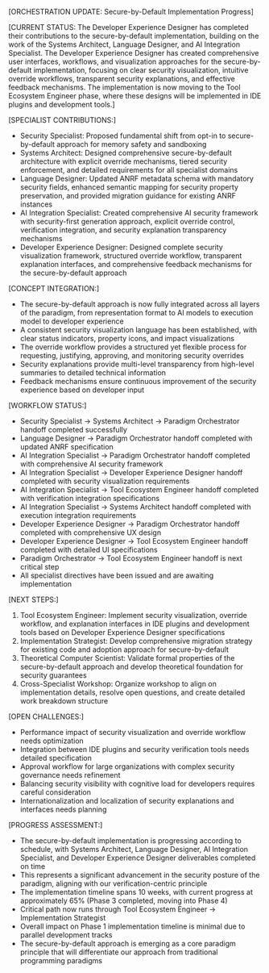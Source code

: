 [ORCHESTRATION UPDATE: Secure-by-Default Implementation Progress]

[CURRENT STATUS: The Developer Experience Designer has completed their contributions to the secure-by-default implementation, building on the work of the Systems Architect, Language Designer, and AI Integration Specialist. The Developer Experience Designer has created comprehensive user interfaces, workflows, and visualization approaches for the secure-by-default implementation, focusing on clear security visualization, intuitive override workflows, transparent security explanations, and effective feedback mechanisms. The implementation is now moving to the Tool Ecosystem Engineer phase, where these designs will be implemented in IDE plugins and development tools.]

[SPECIALIST CONTRIBUTIONS:]
- Security Specialist: Proposed fundamental shift from opt-in to secure-by-default approach for memory safety and sandboxing
- Systems Architect: Designed comprehensive secure-by-default architecture with explicit override mechanisms, tiered security enforcement, and detailed requirements for all specialist domains
- Language Designer: Updated ANRF metadata schema with mandatory security fields, enhanced semantic mapping for security property preservation, and provided migration guidance for existing ANRF instances
- AI Integration Specialist: Created comprehensive AI security framework with security-first generation approach, explicit override control, verification integration, and security explanation transparency mechanisms
- Developer Experience Designer: Designed complete security visualization framework, structured override workflow, transparent explanation interfaces, and comprehensive feedback mechanisms for the secure-by-default approach

[CONCEPT INTEGRATION:]
- The secure-by-default approach is now fully integrated across all layers of the paradigm, from representation format to AI models to execution model to developer experience
- A consistent security visualization language has been established, with clear status indicators, property icons, and impact visualizations
- The override workflow provides a structured yet flexible process for requesting, justifying, approving, and monitoring security overrides
- Security explanations provide multi-level transparency from high-level summaries to detailed technical information
- Feedback mechanisms ensure continuous improvement of the security experience based on developer input

[WORKFLOW STATUS:]
- Security Specialist → Systems Architect → Paradigm Orchestrator handoff completed successfully
- Language Designer → Paradigm Orchestrator handoff completed with updated ANRF specification
- AI Integration Specialist → Paradigm Orchestrator handoff completed with comprehensive AI security framework
- AI Integration Specialist → Developer Experience Designer handoff completed with security visualization requirements
- AI Integration Specialist → Tool Ecosystem Engineer handoff completed with verification integration specifications
- AI Integration Specialist → Systems Architect handoff completed with execution integration requirements
- Developer Experience Designer → Paradigm Orchestrator handoff completed with comprehensive UX design
- Developer Experience Designer → Tool Ecosystem Engineer handoff completed with detailed UI specifications
- Paradigm Orchestrator → Tool Ecosystem Engineer handoff is next critical step
- All specialist directives have been issued and are awaiting implementation

[NEXT STEPS:]
1. Tool Ecosystem Engineer: Implement security visualization, override workflow, and explanation interfaces in IDE plugins and development tools based on Developer Experience Designer specifications
2. Implementation Strategist: Develop comprehensive migration strategy for existing code and adoption approach for secure-by-default
3. Theoretical Computer Scientist: Validate formal properties of the secure-by-default approach and develop theoretical foundation for security guarantees
4. Cross-Specialist Workshop: Organize workshop to align on implementation details, resolve open questions, and create detailed work breakdown structure

[OPEN CHALLENGES:]
- Performance impact of security visualization and override workflow needs optimization
- Integration between IDE plugins and security verification tools needs detailed specification
- Approval workflow for large organizations with complex security governance needs refinement
- Balancing security visibility with cognitive load for developers requires careful consideration
- Internationalization and localization of security explanations and interfaces needs planning

[PROGRESS ASSESSMENT:]
- The secure-by-default implementation is progressing according to schedule, with Systems Architect, Language Designer, AI Integration Specialist, and Developer Experience Designer deliverables completed on time
- This represents a significant advancement in the security posture of the paradigm, aligning with our verification-centric principle
- The implementation timeline spans 10 weeks, with current progress at approximately 65% (Phase 3 completed, moving into Phase 4)
- Critical path now runs through Tool Ecosystem Engineer → Implementation Strategist
- Overall impact on Phase 1 implementation timeline is minimal due to parallel development tracks
- The secure-by-default approach is emerging as a core paradigm principle that will differentiate our approach from traditional programming paradigms